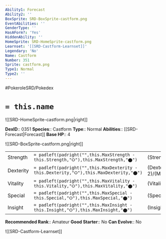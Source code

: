 ```yaml
---
Ability1: Forecast
Ability2: ''
BoxSprite: SRD-BoxSprite-castform.png
EventAbilities: ''
GenderType: ''
HasAForm?: 'Yes'
HiddenAbility: ''
HomeSprite: SRD-HomeSprite-castform.png
Learnset: '[[SRD-Castform-Learnset]]'
Legendary: 'No'
Name: Castform
Number: 351
Sprite: castform.png
Type1: Normal
Type2: ''
---
```


#PokeroleSRD/Pokedex

# `= this.name`

![[SRD-HomeSprite-castform.png|right]]

**DexID**:: 0351
**Species**:: Castform
**Type**:: Normal
**Abilities**:: [[SRD-Forecast|Forecast]]
**Base HP**:: 4

![[SRD-BoxSprite-castform.png|right]]

|           |                                                                                        |                                          |
| --------- | -------------------------------------------------------------------------------------- | ---------------------------------------- |
| Strength  | `= padleft(padright("",this.MaxStrength - this.Strength,"⭘"),this.MaxStrength,"⬤")`    | (Strength::2)/(MaxStrength::5)   |
| Dexterity | `= padleft(padright("",this.MaxDexterity - this.Dexterity,"⭘"),this.MaxDexterity,"⬤")` | (Dexterity:: 2)/(MaxDexterity::5) |
| Vitality  | `= padleft(padright("",this.MaxVitality - this.Vitality,"⭘"),this.MaxVitality,"⬤")`    | (Vitality::2)/(MaxVitality::5)   |
| Special   | `= padleft(padright("",this.MaxSpecial - this.Special,"⭘"),this.MaxSpecial,"⬤")`       | (Special::2)/(MaxSpecial::5)     |
| Insight   | `= padleft(padright("",this.MaxInsight - this.Insight,"⭘"),this.MaxInsight,"⬤")`       | (Insight::2)/(MaxInsight::5)     |

**Recommended Rank**:: Amateur
**Good Starter**:: No
**Can Evolve**:: No

![[SRD-Castform-Learnset]]